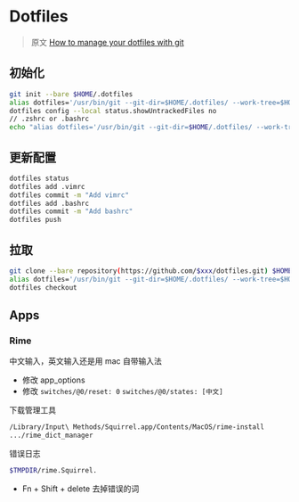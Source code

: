 # Dotfiles

> 原文 [How to manage your dotfiles with git](https://medium.com/toutsbrasil/how-to-manage-your-dotfiles-with-git-f7aeed8adf8b)

## 初始化

```bash
git init --bare $HOME/.dotfiles
alias dotfiles='/usr/bin/git --git-dir=$HOME/.dotfiles/ --work-tree=$HOME'
dotfiles config --local status.showUntrackedFiles no
// .zshrc or .bashrc
echo "alias dotfiles='/usr/bin/git --git-dir=$HOME/.dotfiles/ --work-tree=$HOME'" >> $HOME/.zshrc
```

## 更新配置

```bash
dotfiles status
dotfiles add .vimrc
dotfiles commit -m "Add vimrc"
dotfiles add .bashrc
dotfiles commit -m "Add bashrc"
dotfiles push
```

## 拉取

```bash
git clone --bare repository(https://github.com/$xxx/dotfiles.git) $HOME/.dotfiles
alias dotfiles='/usr/bin/git --git-dir=$HOME/.dotfiles/ --work-tree=$HOME'
dotfiles checkout
```

## Apps

### Rime

中文输入，英文输入还是用 mac 自带输入法

- 修改 app_options
- 修改 `switches/@0/reset: 0` `switches/@0/states: [中文]`

下载管理工具

```bash
/Library/Input\ Methods/Squirrel.app/Contents/MacOS/rime-install
.../rime_dict_manager
```

错误日志

```bash
$TMPDIR/rime.Squirrel.
```

- Fn + Shift + delete 去掉错误的词
